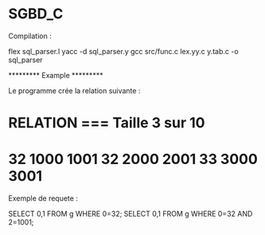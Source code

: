 # SGBD_C

Compilation :

flex sql_parser.l
yacc -d sql_parser.y
gcc src/func.c lex.yy.c y.tab.c -o sql_parser



********* Example *********

Le programme crée la relation suivante :

RELATION === Taille 3 sur 10
==================
32 1000 1001
32 2000 2001
33 3000 3001
==================


Exemple de requete :

SELECT 0,1 FROM g WHERE 0=32;
SELECT 0,1 FROM g WHERE 0=32 AND 2=1001;
